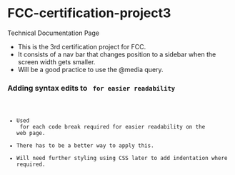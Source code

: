 # FCC-certification-project3

Technical Documentation Page

- This is the 3rd certification project for FCC.
- It consists of a nav bar that changes position to a sidebar when the screen width gets smaller.
- Will be a good practice to use the @media query.

### Adding syntax edits to <code> for easier readability

- Used <br> for each code break required for easier readability on the web page. 
- There has to be a better way to apply this. 
- Will need further styling using CSS later to add indentation where required. 
